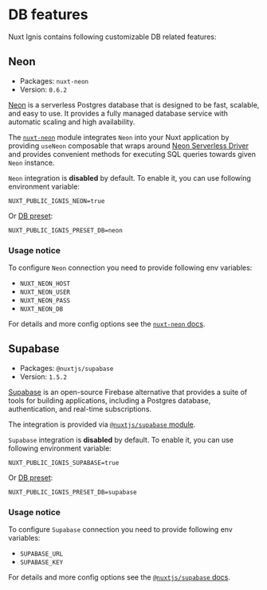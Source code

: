 # DB features

Nuxt Ignis contains following customizable DB related features:

## Neon

- Packages: `nuxt-neon`
- Version: `0.6.2`

[Neon](https://neon.tech/) is a serverless Postgres database that is designed to be fast, scalable, and easy to use. It provides a fully managed database service with automatic scaling and high availability.

The [`nuxt-neon`](https://github.com/AloisSeckar/nuxt-neon) module integrates `Neon` into your Nuxt application by providing `useNeon` composable that wraps around [Neon Serverless Driver](https://neon.com/docs/serverless/serverless-driver) and provides convenient methods for executing SQL queries towards given `Neon` instance.

`Neon` integration is **disabled** by default. To enable it, you can use following environment variable:

```env
NUXT_PUBLIC_IGNIS_NEON=true
```
Or [DB preset](/2-3-optional-features.html#db-preset):
```env
NUXT_PUBLIC_IGNIS_PRESET_DB=neon
```

### Usage notice

To configure `Neon` connection you need to provide following env variables:
- `NUXT_NEON_HOST`
- `NUXT_NEON_USER`
- `NUXT_NEON_PASS`
- `NUXT_NEON_DB`

For details and more config options see the [`nuxt-neon` docs](https://github.com/AloisSeckar/nuxt-neon).

## Supabase

- Packages: `@nuxtjs/supabase`
- Version: `1.5.2`

[Supabase](https://supabase.com/) is an open-source Firebase alternative that provides a suite of tools for building applications, including a Postgres database, authentication, and real-time subscriptions.

The integration is provided via [`@nuxtjs/supabase` module](https://supabase.nuxtjs.org/).

`Supabase` integration is **disabled** by default. To enable it, you can use following environment variable:

```env
NUXT_PUBLIC_IGNIS_SUPABASE=true
```
Or [DB preset](/2-3-optional-features.html#db-preset):
```env
NUXT_PUBLIC_IGNIS_PRESET_DB=supabase
```

### Usage notice

To configure `Supabase` connection you need to provide following env variables:
- `SUPABASE_URL`
- `SUPABASE_KEY`

For details and more config options see the [`@nuxtjs/supabase` docs](https://supabase.nuxtjs.org/getting-started/introduction).
